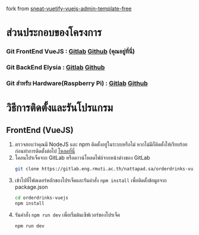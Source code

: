 fork from [sneat-vuetify-vuejs-admin-template-free](https://github.com/themeselection/sneat-vuetify-vuejs-admin-template-free)
# ส่วนประกอบของโครงการ

### Git FrontEnd VueJS : [Gitlab](https://gitlab.eng.rmuti.ac.th/nattapad.sa/orderdrinks-vuejs) [Github](https://github.com/carrot1358/orderdrinks-vuejs) (คุณอยู่ที่นี่)

### Git BackEnd Elysia : [Gitlab](https://gitlab.eng.rmuti.ac.th/nattapad.sa/orderdrinks-elysia) [Github](https://github.com/carrot1358/orderdrinks-elysia)

### Git สำหรับ Hardware(Raspberry Pi) : [Gitlab](https://gitlab.eng.rmuti.ac.th/nattapad.sa/orderdrinks-hw.git) [Github](https://github.com/carrot1358/orderdrinks-hw)

# วิธีการติดตั้งและรันโปรแกรม

## FrontEnd (VueJS)

1. ตรวจสอบว่าคุณมี NodeJS และ npm ติดตั้งอยู่ในระบบหรือไม่ หากไม่มีก็ติดตั้งให้เรียบร้อยก่อนทำการติดตั้งต่อไป [โหลดที่นี่](https://nodejs.org/en)
2. โคลนโปรเจ็คจาก GitLab หรือดาวน์โหลดไฟล์จากหน้าต่างของ GitLab 
    ```bash
    git clone https://gitlab.eng.rmuti.ac.th/nattapad.sa/orderdrinks-vuejs.git
    ```
3. เข้าไปที่โฟลเดอร์หลักของโปรเจ็คและรันคำสั่ง `npm install` เพื่อติดตั้งข้อมูลจาก package.json
    ```bash
    cd orderdrinks-vuejs
    npm install
    ```
3. รันคำสั่ง `npm run dev` เพื่อเริ่มต้นเซิฟเวอร์ของโปรเจ็ค
    ```bash
    npm run dev
    ```